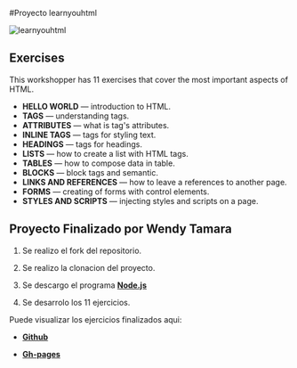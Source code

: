 #Proyecto learnyouhtml

![learnyouhtml](./preview.png)

## Exercises

This workshopper has 11 exercises that cover the most important aspects of HTML.

* **HELLO WORLD** — introduction to HTML.
* **TAGS** — understanding tags.
* **ATTRIBUTES** — what is tag's attributes.
* **INLINE TAGS** — tags for styling text.
* **HEADINGS** — tags for headings.
* **LISTS** — how to create a list with HTML tags.
* **TABLES** — how to compose data in table.
* **BLOCKS** — block tags and semantic.
* **LINKS AND REFERENCES** — how to leave a references to another page.
* **FORMS** — creating of forms with control elements.
* **STYLES AND SCRIPTS** — injecting styles and scripts on a page.

## **Proyecto Finalizado** por Wendy Tamara

1.  Se realizo el fork del repositorio.

2. Se realizo la clonacion del proyecto.

3. Se descargo el programa
 [**Node.js**](node-url)

4. Se desarrolo los 11 ejercicios.


Puede visualizar los ejercicios finalizados aqui:

 * [**Github**](https://github.com/wendytamara/learnyouhtml)


  * [**Gh-pages**](https://wendytamara.github.io/learnyouhtml/)
